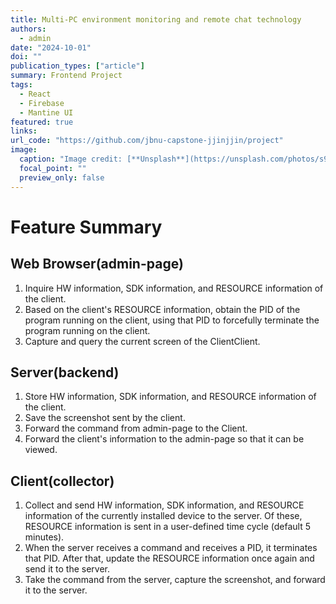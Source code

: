 ```yaml
---
title: Multi-PC environment monitoring and remote chat technology
authors:
  - admin
date: "2024-10-01"
doi: ""
publication_types: ["article"]
summary: Frontend Project
tags:
  - React
  - Firebase
  - Mantine UI
featured: true
links:
url_code: "https://github.com/jbnu-capstone-jjinjjin/project"
image:
  caption: "Image credit: [**Unsplash**](https://unsplash.com/photos/s9CC2SKySJM)"
  focal_point: ""
  preview_only: false
---
```


# Feature Summary

## Web Browser(admin-page)

1. Inquire HW information, SDK information, and RESOURCE information of the client.
2. Based on the client's RESOURCE information, obtain the PID of the program running on the client, using that PID to forcefully terminate the program running on the client.
3. Capture and query the current screen of the ClientClient.

## Server(backend)

1. Store HW information, SDK information, and RESOURCE information of the client.
2. Save the screenshot sent by the client.
3. Forward the command from admin-page to the Client.
4. Forward the client's information to the admin-page so that it can be viewed.

## Client(collector)

1. Collect and send HW information, SDK information, and RESOURCE information of the currently installed device to the server. Of these, RESOURCE information is sent in a user-defined time cycle (default 5 minutes).
2. When the server receives a command and receives a PID, it terminates that PID. After that, update the RESOURCE information once again and send it to the server.
3. Take the command from the server, capture the screenshot, and forward it to the server.
